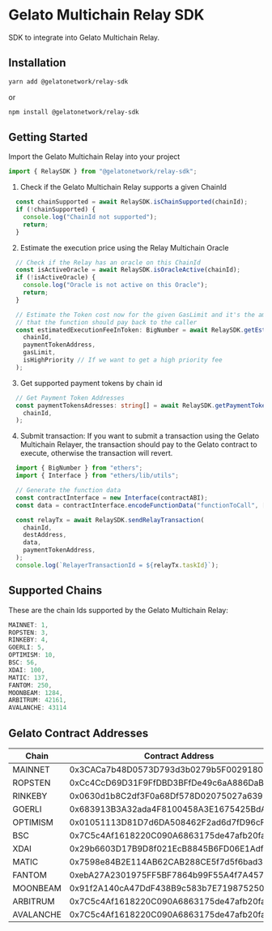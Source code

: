 # Gelato Multichain Relay SDK

SDK to integrate into Gelato Multichain Relay.

## Installation

```bash
yarn add @gelatonetwork/relay-sdk
```
or
```bash
npm install @gelatonetwork/relay-sdk
```
## Getting Started

Import the Gelato Multichain Relay into your project

```typescript
import { RelaySDK } from "@gelatonetwork/relay-sdk";
```

1. Check if the Gelato Multichain Relay supports a given ChainId

```typescript
  const chainSupported = await RelaySDK.isChainSupported(chainId);
  if (!chainSupported) {
    console.log("ChainId not supported");
    return;
  }
```

2. Estimate the execution price using the Relay Multichain Oracle
```typescript
  // Check if the Relay has an oracle on this ChainId
  const isActiveOracle = await RelaySDK.isOracleActive(chainId);
  if (!isActiveOracle) {
    console.log("Oracle is not active on this Oracle");
    return;
  }

  // Estimate the Token cost now for the given GasLimit and it's the amount of Token
  // that the function should pay back to the caller
  const estimatedExecutionFeeInToken: BigNumber = await RelaySDK.getEstimatedFee(
    chainId,
    paymentTokenAddress,
    gasLimit,
    isHighPriority // If we want to get a high priority fee
  );
```

3. Get supported payment tokens by chain id
```typescript
  // Get Payment Token Addresses
  const paymentTokensAdresses: string[] = await RelaySDK.getPaymentTokens(
    chainId,
  );
```

4. Submit transaction:
If you want to submit a transaction using the Gelato Multichain Relayer, the transaction should pay to the Gelato contract
to execute, otherwise the transaction will revert.
```typescript
  import { BigNumber } from "ethers"; 
  import { Interface } from "ethers/lib/utils";

  // Generate the function data
  const contractInterface = new Interface(contractABI);
  const data = contractInterface.encodeFunctionData("functionToCall", [args]);

  const relayTx = await RelaySDK.sendRelayTransaction(
    chainId,
    destAddress,
    data,
    paymentTokenAddress,
  );
  console.log(`RelayerTransactionId = ${relayTx.taskId}`);
```
## Supported Chains
These are the chain Ids supported by the Gelato Multichain Relay:
```typescript
MAINNET: 1,
ROPSTEN: 3,
RINKEBY: 4,
GOERLI: 5,
OPTIMISM: 10,
BSC: 56,
XDAI: 100,
MATIC: 137,
FANTOM: 250,
MOONBEAM: 1284,
ARBITRUM: 42161,
AVALANCHE: 43114
```

## Gelato Contract Addresses
| Chain     |  Contract Address                           |
|---        |---                                          |
| MAINNET   | 0x3CACa7b48D0573D793d3b0279b5F0029180E83b6  |
| ROPSTEN   | 0xCc4CcD69D31F9FfDBD3BFfDe49c6aA886DaB98d9  |
| RINKEBY   | 0x0630d1b8C2df3F0a68Df578D02075027a6397173  |
| GOERLI    | 0x683913B3A32ada4F8100458A3E1675425BdAa7DF  |
| OPTIMISM  | 0x01051113D81D7d6DA508462F2ad6d7fD96cF42Ef  |
| BSC       | 0x7C5c4Af1618220C090A6863175de47afb20fa9Df  |
| XDAI      | 0x29b6603D17B9D8f021EcB8845B6FD06E1Adf89DE  |
| MATIC     | 0x7598e84B2E114AB62CAB288CE5f7d5f6bad35BbA  |
| FANTOM    | 0xebA27A2301975FF5BF7864b99F55A4f7A457ED10  |
| MOONBEAM  | 0x91f2A140cA47DdF438B9c583b7E71987525019bB  |
| ARBITRUM  | 0x7C5c4Af1618220C090A6863175de47afb20fa9Df  |
| AVALANCHE | 0x7C5c4Af1618220C090A6863175de47afb20fa9Df  |